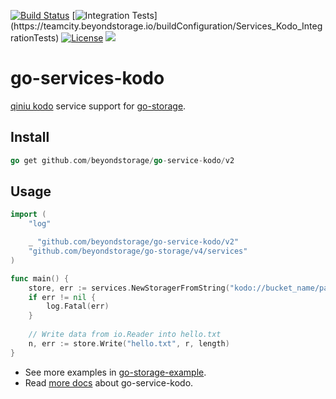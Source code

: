 [![Build Status](https://github.com/beyondstorage/go-service-kodo/workflows/Unit%20Test/badge.svg?branch=master)](https://github.com/beyondstorage/go-service-kodo/actions?query=workflow%3A%22Unit+Test%22)
[![Integration Tests](https://teamcity.beyondstorage.io/app/rest/builds/buildType:(id:Services_Kodo_IntegrationTests)/statusIcon)](https://teamcity.beyondstorage.io/buildConfiguration/Services_Kodo_IntegrationTests)
[![License](https://img.shields.io/badge/license-apache%20v2-blue.svg)](https://github.com/Xuanwo/storage/blob/master/LICENSE)
[![](https://img.shields.io/matrix/beyondstorage@go-storage:matrix.org.svg?logo=matrix)](https://matrix.to/#/#beyondstorage@go-storage:matrix.org)

# go-services-kodo

[qiniu kodo](https://www.qiniu.com/products/kodo) service support for [go-storage](https://github.com/beyondstorage/go-storage).

## Install

```go
go get github.com/beyondstorage/go-service-kodo/v2
```

## Usage

```go
import (
	"log"

	_ "github.com/beyondstorage/go-service-kodo/v2"
	"github.com/beyondstorage/go-storage/v4/services"
)

func main() {
	store, err := services.NewStoragerFromString("kodo://bucket_name/path/to/workdir?credential=hmac:<access_key>:<secret_key>&endpoint=http:<domain>")
	if err != nil {
		log.Fatal(err)
	}
	
	// Write data from io.Reader into hello.txt
	n, err := store.Write("hello.txt", r, length)
}
```

- See more examples in [go-storage-example](https://github.com/beyondstorage/go-storage-example).
- Read [more docs](https://beyondstorage.io/docs/go-storage/services/kodo) about go-service-kodo.

